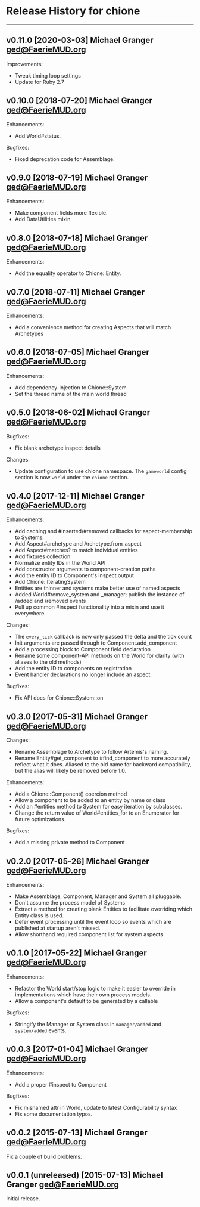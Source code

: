 # Release History for chione

---

## v0.11.0 [2020-03-03] Michael Granger <ged@FaerieMUD.org>

Improvements:

- Tweak timing loop settings
- Update for Ruby 2.7


## v0.10.0 [2018-07-20] Michael Granger <ged@FaerieMUD.org>

Enhancements:

- Add World#status.

Bugfixes:

- Fixed deprecation code for Assemblage.


## v0.9.0 [2018-07-19] Michael Granger <ged@FaerieMUD.org>

Enhancements:

- Make component fields more flexible.
- Add DataUtilities mixin


## v0.8.0 [2018-07-18] Michael Granger <ged@FaerieMUD.org>

Enhancements:

- Add the equality operator to Chione::Entity.


## v0.7.0 [2018-07-11] Michael Granger <ged@FaerieMUD.org>

Enhancements:

- Add a convenience method for creating Aspects that will match Archetypes


## v0.6.0 [2018-07-05] Michael Granger <ged@FaerieMUD.org>

Enhancements:

- Add dependency-injection to Chione::System
- Set the thread name of the main world thread


##  v0.5.0 [2018-06-02] Michael Granger <ged@FaerieMUD.org>

Bugfixes:

- Fix blank archetype inspect details

Changes:

- Update configuration to use chione namespace. The `gameworld` config section
  is now `world` under the `chione` section.


## v0.4.0 [2017-12-11] Michael Granger <ged@FaerieMUD.org>

Enhancements:

- Add caching and #inserted/#removed callbacks for aspect-membership to Systems.
- Add Aspect#archetype and Archetype.from_aspect
- Add Aspect#matches? to match individual entities
- Add fixtures collection
- Normalize entity IDs in the World API
- Add constructor arguments to component-creation paths
- Add the entity ID to Component's inspect output
- Add Chione::IteratingSystem
- Entities are thinner and systems make better use of named aspects
- Added World#remove_system and _manager; publish the instance of /added and
  /removed events
- Pull up common #inspect functionality into a mixin and use it everywhere.

Changes:

- The `every_tick` callback is now only passed the delta and the tick count
- Init arguments are passed through to Component.add_component
- Add a processing block to Component field declaration
- Rename some component-API methods on the World for clarity (with aliases to
  the old methods)
- Add the entity ID to components on registration
- Event handler declarations no longer include an aspect.

Bugfixes:

- Fix API docs for Chione::System::on



##  v0.3.0 [2017-05-31] Michael Granger <ged@FaerieMUD.org>

Changes:

- Rename Assemblage to Archetype to follow Artemis's naming.
- Rename Entity#get_component to #find_component to more accurately
  reflect what it does. Aliased to the old name for backward
  compatibility, but the alias will likely be removed before 1.0.

Enhancements:

- Add a Chione::Component() coercion method
- Allow a component to be added to an entity by name or class
- Add an #entities method to System for easy iteration by subclasses.
- Change the return value of World#entities_for to an Enumerator for
  future optimizations.

Bugfixes:

- Add a missing private method to Component


##  v0.2.0 [2017-05-26] Michael Granger <ged@FaerieMUD.org>

Enhancements:

- Make Assemblage, Component, Manager and System all pluggable.
- Don't assume the process model of Systems
- Extract a method for creating blank Entities to facilitate
  overriding which Entity class is used.
- Defer event processing until the event loop so events which are
  published at startup aren't missed.
- Allow shorthand required component list for system aspects


##  v0.1.0 [2017-05-22] Michael Granger <ged@FaerieMUD.org>

Enhancements:

- Refactor the World start/stop logic to make it easier to override in
  implementations which have their own process models.
- Allow a component's default to be generated by a callable

Bugfixes:

- Stringify the Manager or System class in `manager/added` and `system/added`
  events.


## v0.0.3 [2017-01-04] Michael Granger <ged@FaerieMUD.org>

Enhancements:

- Add a proper #inspect to Component

Bugfixes:

- Fix misnamed attr in World, update to latest Configurability syntax
- Fix some documentation typos.


## v0.0.2 [2015-07-13] Michael Granger <ged@FaerieMUD.org>

Fix a couple of build problems.


## v0.0.1 (unreleased) [2015-07-13] Michael Granger <ged@FaerieMUD.org>

Initial release.

